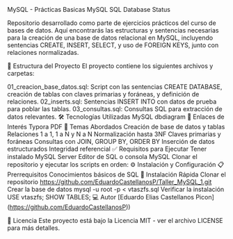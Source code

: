 <div>MySQL - Prácticas Basicas
MySQL SQL Database Status

Repositorio desarrollado como parte de ejercicios prácticos del curso de bases de datos. Aquí encontrarás las estructuras y sentencias necesarias para la creación de una base de datos relacional en MySQL, incluyendo sentencias CREATE, INSERT, SELECT, y uso de FOREIGN KEYS, junto con relaciones normalizadas.

📁 Estructura del Proyecto
El proyecto contiene los siguientes archivos y carpetas:

01_creacion_base_datos.sql: Script con las sentencias CREATE DATABASE, creación de tablas con claves primarias y foráneas, y definición de relaciones.
02_inserts.sql: Sentencias INSERT INTO con datos de prueba para poblar las tablas.
03_consultas.sql: Consultas SQL para extracción de datos relevantes.
🛠️ Tecnologías Utilizadas
MySQL
dbdiagram
🔗 Enlaces de Interés
Typora
PDF
📌 Temas Abordados
Creación de base de datos y tablas
Relaciones 1 a 1, 1 a N y N a N
Normalización hasta 3NF
Claves primarias y foráneas
Consultas con JOIN, GROUP BY, ORDER BY
Inserción de datos estructurados
Integridad referencial
✅ Requisitos para Ejecutar
Tener instalado MySQL Server
Editor de SQL o consola MySQL
Clonar el repositorio y ejecutar los scripts en orden:
⚙️ Instalación y Configuración
📋 Prerrequisitos
Conocimientos básicos de SQL
🚀 Instalación Rápida
Clonar el repositorio
https://github.com/EduardoCastellanosP/Taller_MySQL_1.git
Crear la base de datos
mysql -u root -p < vtaszfs.sql
Verificar la instalación
USE vtaszfs;
SHOW TABLES;
💻 Autor
[Eduardo Elias Castellanos Picon]
(https://github.com/EduardoCastellanosP))

📄 Licencia
Este proyecto está bajo la Licencia MIT - ver el archivo LICENSE para más detalles.</div>

